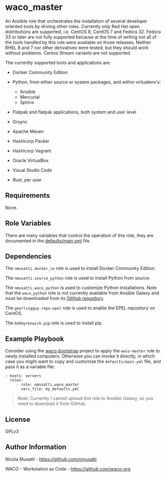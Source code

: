 waco_master
===========

An Ansible role that orchestrates the installation of several developer oriented tools by driving
other roles. Currently only Red Hat open distributions are supported, i.e. CentOS 8, CentOS 7 and
Fedora 32. Fedora 33 or later are not fully supported because at the time of writing not all of the
tools handled by this role were available on those releases. Neither RHEL 8 and 7 nor other 
derivatives were tested, but they should work without problems. Centos Stream variants are not
supported.

The currently supported tools and applications are:

- Docker Community Edition
- Python, from either source or system packages, and within virtualenv's:

    + Ansible
    + Mercurial
    + Sphinx

- Flatpak and flatpak applications, both system and user level
- Grsync
- Apache Maven
- Hashicorp Packer
- Hashicorp Vagrant
- Oracle VirtualBox
- Visual Studio Code
- Rust, per user

Requirements
------------

None.

Role Variables
--------------

There are many variables that control the operation of this role, they are documented in the
[defaults/main.yml](https:defaults/main.yml) file.

Dependencies
------------

The `nmusatti.docker_ce` role is used to install Docker Community Edition.

The `nmusatti.source_python` role is used to install Python from source.

The `nmusatti.waco_python` is used to customize Python installations. Note that the
`waco_python` role is not currently available from Ansible Galaxy and must be downloaded from its
[GitHub repository](https://github.com/waco-org/waco-python.git).

The `geerlingguy.repo-epel` role is used to enable the EPEL repository on CentOS.

The `bobbyrenwick.pip` role is used to install pip.

Example Playbook
----------------

Consider using the [waco-bootstrap](https://github.com/waco-org/waco-bootstrap.git) project to apply
the `waco-master` role to newly installed computers. Otherwise you can invoke it directly, in
which case you might want to copy and customize the `defaults/main.yml` file, and pass it as a
variable file:

    - hosts: servers
      roles:
         - role: nmusatti.waco_master
           vars_file: my_defaults.yml

> Note: Currently I cannot upload this role to Ansible Galaxy, so you need to download it from
> GitHub.

License
-------

GPLv3

Author Information
------------------

Nicola Musatti - <https://github.com/nmusatti>

WACO - Workstation as Code - <https://github.com/waco-org>
